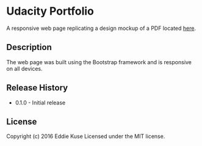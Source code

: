 # Udacity Portfolio

A responsive web page replicating a design mockup of a PDF located 
[here](https://storage.googleapis.com/supplemental_media/udacityu/2655898586/design-mockup-portfolio.pdf).

## Description
The web page was built using the Bootstrap framework and is responsive on 
all devices.

## Release History
* 0.1.0 - Initial release

## License
Copyright (c) 2016 Eddie Kuse 
Licensed under the MIT license.